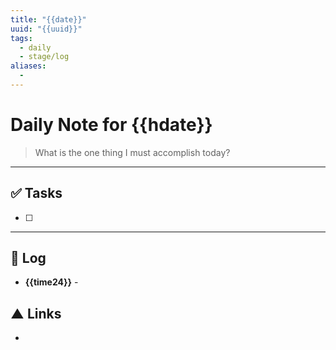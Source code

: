 ```yaml
---
title: "{{date}}"
uuid: "{{uuid}}"
tags:
  - daily
  - stage/log
aliases:
  - 
---
```


# Daily Note for {{hdate}}

> What is the one thing I must accomplish today?

---
## ✅ Tasks
- [ ] 

---
## 📝 Log
* **{{time24}}** - 

## ▲ Links
- 
